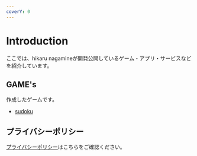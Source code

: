 ```yaml
---
coverY: 0
---
```


# Introduction

ここでは、hikaru nagamineが開発公開しているゲーム・アプリ・サービスなどを紹介しています。

## GAME's

作成したゲームです。
* [sudoku](game-list/category/pazul/sudoku.md)

## プライバシーポリシー

[プライバシーポリシー](privacy-policy.md)はこちらをご確認ください。

